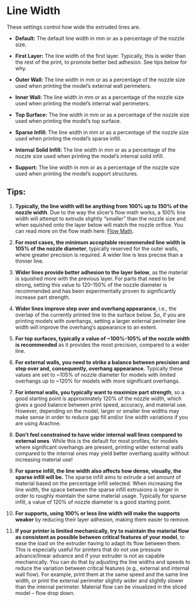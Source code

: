 # Line Width

These settings control how wide the extruded lines are.

- **Default:** The default line width in mm or as a percentage of the nozzle size.

- **First Layer:** The line width of the first layer. Typically, this is wider than the rest of the print, to promote better bed adhesion. See tips below for why.

- **Outer Wall:** The line width in mm or as a percentage of the nozzle size used when printing the model’s external wall perimeters.

- **Inner Wall:** The line width in mm or as a percentage of the nozzle size used when printing the model’s internal wall perimeters.

- **Top Surface:** The line width in mm or as a percentage of the nozzle size used when printing the model’s top surface.

- **Sparse Infill:** The line width in mm or as a percentage of the nozzle size used when printing the model’s sparse infill.

- **Internal Solid Infill:** The line width in mm or as a percentage of the nozzle size used when printing the model’s internal solid infill.

- **Support:** The line width in mm or as a percentage of the nozzle size used when printing the model’s support structures.

## Tips:

1. **Typically, the line width will be anything from 100% up to 150% of the nozzle width**. Due to the way the slicer’s flow math works, a 100% line width will attempt to extrude slightly “smaller” than the nozzle size and when squished onto the layer below will match the nozzle orifice. You can read more on the flow math here: [Flow Math](https://manual.slic3r.org/advanced/flow-math).

2. **For most cases, the minimum acceptable recommended line width is 105% of the nozzle diameter**, typically reserved for the outer walls, where greater precision is required. A wider line is less precise than a thinner line.

3. **Wider lines provide better adhesion to the layer below**, as the material is squished more with the previous layer. For parts that need to be strong, setting this value to 120-150% of the nozzle diameter is recommended and has been experimentally proven to significantly increase part strength.

4. **Wider lines improve step over and overhang appearance**, i.e., the overlap of the currently printed line to the surface below. So, if you are printing models with overhangs, setting a larger external perimeter line width will improve the overhang’s appearance to an extent.

5. **For top surfaces, typically a value of ~100%-105% of the nozzle width is recommended** as it provides the most precision, compared to a wider line.

6. **For external walls, you need to strike a balance between precision and step over and, consequently, overhang appearance.** Typically these values are set to ~105% of nozzle diameter for models with limited overhangs up to ~120% for models with more significant overhangs.

7. **For internal walls, you typically want to maximize part strength**, so a good starting point is approximately 120% of the nozzle width, which gives a good balance between print speed, accuracy, and material use. However, depending on the model, larger or smaller line widths may make sense in order to reduce gap fill and/or line width variations if you are using Arachne.

8. **Don’t feel constrained to have wider internal wall lines compared to external ones**. While this is the default for most profiles, for models where significant overhangs are present, printing wider external walls compared to the internal ones may yield better overhang quality without increasing material use!

9. **For sparse infill, the line width also affects how dense, visually, the sparse infill will be.** The sparse infill aims to extrude a set amount of material based on the percentage infill selected. When increasing the line width, the space between the sparse infill extrusions is larger in order to roughly maintain the same material usage. Typically for sparse infill, a value of 120% of nozzle diameter is a good starting point.

10. **For supports, using 100% or less line width will make the supports weaker** by reducing their layer adhesion, making them easier to remove.

11. **If your printer is limited mechanically, try to maintain the material flow as consistent as possible between critical features of your model**, to ease the load on the extruder having to adapt its flow between them. This is especially useful for printers that do not use pressure advance/linear advance and if your extruder is not as capable mechanically. You can do that by adjusting the line widths and speeds to reduce the variation between critical features (e.g., external and internal wall flow). For example, print them at the same speed and the same line width, or print the external perimeter slightly wider and slightly slower than the internal perimeter. Material flow can be visualized in the sliced model – flow drop down.